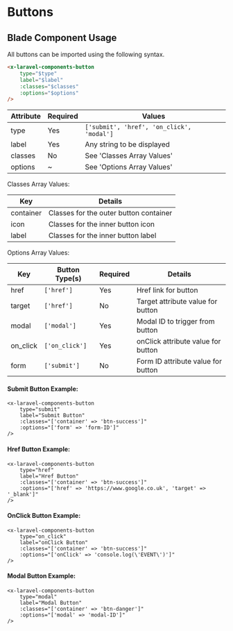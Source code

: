 # Buttons

## Blade Component Usage
All buttons can be imported using the following syntax.
```html
<x-laravel-components-button
    type="$type"
    label="$label"
    :classes="$classes"
    :options="$options"
/>
```

| Attribute    | Required | Values                                    |
|--------------|----------|-------------------------------------------|
| type         | Yes      | `['submit', 'href', 'on_click', 'modal']` |
| label        | Yes      | Any string to be displayed                |
| classes      | No       | See 'Classes Array Values'                |
| options      | ~        | See 'Options Array Values'                |

Classes Array Values:

| Key       | Details                                |
|-----------|----------------------------------------|
| container | Classes for the outer button container |
| icon      | Classes for the inner button icon      |
| label     | Classes for the inner button label     |

Options Array Values:

| Key      | Button Type(s) | Required | Details                            |
|----------|----------------|----------|------------------------------------|
| href     | `['href']`     | Yes      | Href link for button               |
| target   | `['href']`     | No       | Target attribute value for button  |
| modal    | `['modal']`    | Yes      | Modal ID to trigger from button    |
| on_click | `['on_click']` | Yes      | onClick attribute value for button |
| form     | `['submit']`   | No       | Form ID attribute value for button |

#### Submit Button Example:
```
<x-laravel-components-button
    type="submit"
    label="Submit Button"
    :classes="['container' => 'btn-success']"
    :options="['form' => 'form-ID']"
/>
```

#### Href Button Example:
```
<x-laravel-components-button
    type="href"
    label="Href Button"
    :classes="['container' => 'btn-success']"
    :options="['href' => 'https://www.google.co.uk', 'target' => '_blank']"
/>
```

#### OnClick Button Example:
```
<x-laravel-components-button
    type="on_click"
    label="onClick Button"
    :classes="['container' => 'btn-success']"
    :options="['onClick' => 'console.log(\'EVENT\')']"
/>
```

#### Modal Button Example:
```
<x-laravel-components-button
    type="modal"
    label="Modal Button"
    :classes="['container' => 'btn-danger']"
    :options="['modal' => 'modal-ID']"
/>
```